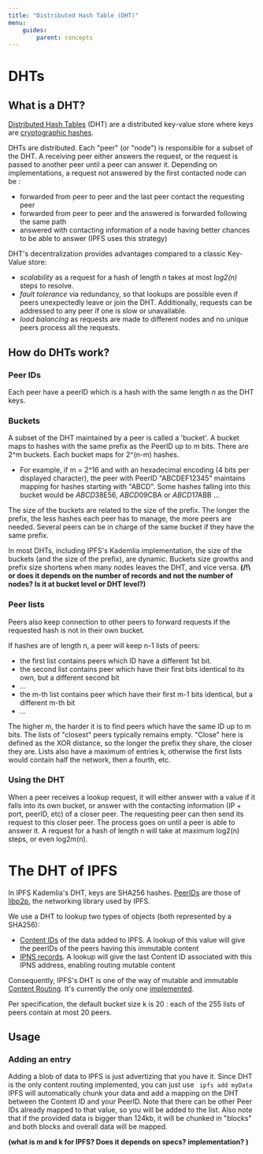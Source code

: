 ```yaml
---
title: "Distributed Hash Table (DHT)"
menu:
    guides:
        parent: concepts
---
```


# DHTs

## What is a DHT?

[Distributed Hash Tables](https://en.wikipedia.org/wiki/Distributed_hash_table) (DHT) are a distributed key-value store where keys are [cryptographic hashes](https://docs.ipfs.io/guides/concepts/hashes/). 

DHTs are distributed. Each "peer" (or "node") is responsible for a subset of the DHT. 
A receiving peer either answers the request, or the request is passed to another peer until a peer can answer it.
Depending on implementations, a request not answered by the first contacted node can be :
- forwarded from peer to peer and the last peer contact the requesting peer
- forwarded from peer to peer and the answered is forwarded following the same path
- answered with contacting information of a node having better chances to be able to answer (IPFS uses this strategy)

DHT's decentralization provides advantages compared to a classic Key-Value store:
- *scalability* as a request for a hash of length *n* takes at most *log2(n)* steps to resolve.
- *fault tolerance* via redundancy, so that lookups are possible even if peers unexpectedly leave or join the DHT. Additionally, requests can be addressed to any peer if one is slow or unavailable.
- *load balancing* as requests are made to different nodes and no unique peers process all the requests. 

## How do DHTs work?

### Peer IDs
Each peer have a peerID which is a hash with the same length *n* as the DHT keys.

### Buckets
A subset of the DHT maintained by a peer is called a 'bucket'. 
A bucket maps to hashes with the same prefix as the PeerID up to *m* bits. There are 2^m buckets. Each bucket maps for 2^(n-m) hashes.

- For example, if m = 2^16 and with an hexadecimal encoding (4 bits per displayed character), the peer with PeerID "ABCDEF12345" maintains mapping for hashes starting with "ABCD". 
Some hashes falling into this bucket would be *ABCD*38E56, *ABCD*09CBA or *ABCD*17ABB ... 

The size of the buckets are related to the size of the prefix. The longer the prefix, the less hashes each peer has to manage, the more peers are needed.
Several peers can be in charge of the same bucket if they have the same prefix.

In most DHTs, including IPFS's Kademlia implementation, the size of the buckets (and the size of the prefix), are dynamic. 
Buckets size growths and prefix size shortens when many nodes leaves the DHT, and vice versa. **(/!\ or does it depends on the number of records and not the number of nodes? Is it at bucket level or DHT level?)**

### Peer lists

Peers also keep connection to other peers to forward requests if the requested hash is not in their own bucket.

If hashes are of length n, a peer will keep n-1 lists of peers: 
- the first list contains peers which ID have a different 1st bit.
- the second list contains peer which have their first bits identical to its own, but a different second bit
- ...
- the m-th list contains peer which have their first m-1 bits identical, but a different m-th bit
- ...

The higher m, the harder it is to find peers which have the same ID up to m bits. The lists of "closest" peers typically remains empty.
"Close" here is defined as the XOR distance, so the longer the prefix they share, the closer they are.
Lists also have a maximum of entries k, otherwise the first lists would contain half the network, then a fourth, etc.

### Using the DHT

When a peer receives a lookup request, it will either answer with a value if it falls into its own bucket, or answer with the contacting information (IP + port, peerID, etc) of a closer peer. The requesting peer can then send its request to this closer peer. The process goes on until a peer is able to answer it. 
A request for a hash of length n will take at maximum log2(n) steps, or even log2m(n). 

# The DHT of IPFS

In IPFS Kademlia's DHT, keys are SHA256 hashes.
[PeerIDs](https://docs.libp2p.io/concepts/peer-id/) are those of [libp2p](https://libp2p.io/), the networking library used by IPFS.

We use a DHT to lookup two types of objects (both represented by a SHA256):
- [Content IDs](https://docs.ipfs.io/guides/concepts/cid/) of the data added to IPFS. A lookup of this value will give the peerIDs of the peers having this immutable content
- [IPNS records](https://docs.ipfs.io/guides/concepts/ipns/). A lookup will give the last Content ID associated with this IPNS address, enabling routing mutable content

Consequently, IPFS's DHT is one of the way of mutable and immutable [Content Routing](https://docs.libp2p.io/concepts/content-routing/). It's currently the only one [implemented](https://libp2p.io/implementations/#peer-routing). 

Per specification, the default bucket size k is 20 : each of the 255 lists of peers contain at most 20 peers. 

## Usage

### Adding an entry

Adding a blob of data to IPFS is just advertizing that you have it. Since DHT is the only content routing implemented, you can just use
` ipfs add myData`
IPFS will automatically chunk your data and add a mapping on the DHT between the Content ID and your PeerID. Note that there can be other Peer IDs already mapped to that value, so you will be added to the list. Also note that if the provided data is bigger than 124kb, it will be chunked in "blocks" and both blocks and overall data will be mapped. 



**(what is m and k for IPFS? Does it depends on specs? implementation? )**
